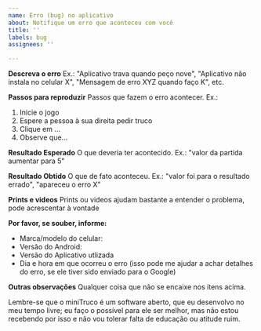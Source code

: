 ```yaml
---
name: Erro (bug) no aplicativo
about: Notifique um erro que aconteceu com você
title: ''
labels: bug
assignees: ''

---
```


**Descreva o erro**
Ex.: "Aplicativo trava quando peço nove", "Aplicativo não instala no celular X", "Mensagem de erro XYZ quando faço K", etc.

**Passos para reproduzir**
Passos que fazem o erro acontecer. Ex.:
1. Inicie o jogo
2. Espere a pessoa à sua direita pedir truco
3. Clique em ...
4. Observe que...

**Resultado Esperado**
O que deveria ter acontecido. Ex.: "valor da partida aumentar para 5"

**Resultado Obtido**
O que de fato aconteceu. Ex.: "valor foi para o resultado errado", "apareceu o erro X"

**Prints e videos**
Prints ou videos ajudam bastante a entender o problema, pode acrescentar à vontade

**Por favor, se souber, informe:**
 - Marca/modelo do celular:
 - Versão do Android:
 - Versão do Aplicativo utlizada
 - Dia e hora em que ocorreu o erro (isso pode me ajudar a achar detalhes do erro, se ele tiver sido enviado para o Google)

**Outras observações**
Qualquer coisa que não se encaixe nos itens acima. 

Lembre-se que o miniTruco é um software aberto, que eu desenvolvo no meu tempo livre; eu faço o possível para ele ser melhor, mas não estou recebendo por isso e não vou tolerar falta de educação ou atitude ruim.
